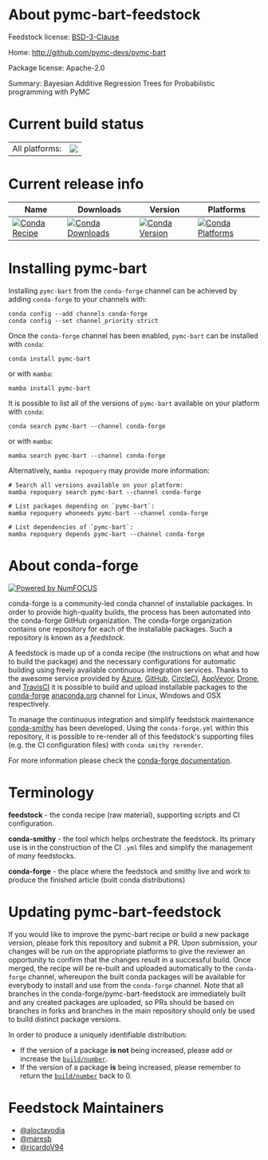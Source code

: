 About pymc-bart-feedstock
=========================

Feedstock license: [BSD-3-Clause](https://github.com/conda-forge/pymc-bart-feedstock/blob/main/LICENSE.txt)

Home: http://github.com/pymc-devs/pymc-bart

Package license: Apache-2.0

Summary: Bayesian Additive Regression Trees for Probabilistic programming with PyMC

Current build status
====================


<table><tr><td>All platforms:</td>
    <td>
      <a href="https://dev.azure.com/conda-forge/feedstock-builds/_build/latest?definitionId=17928&branchName=main">
        <img src="https://dev.azure.com/conda-forge/feedstock-builds/_apis/build/status/pymc-bart-feedstock?branchName=main">
      </a>
    </td>
  </tr>
</table>

Current release info
====================

| Name | Downloads | Version | Platforms |
| --- | --- | --- | --- |
| [![Conda Recipe](https://img.shields.io/badge/recipe-pymc--bart-green.svg)](https://anaconda.org/conda-forge/pymc-bart) | [![Conda Downloads](https://img.shields.io/conda/dn/conda-forge/pymc-bart.svg)](https://anaconda.org/conda-forge/pymc-bart) | [![Conda Version](https://img.shields.io/conda/vn/conda-forge/pymc-bart.svg)](https://anaconda.org/conda-forge/pymc-bart) | [![Conda Platforms](https://img.shields.io/conda/pn/conda-forge/pymc-bart.svg)](https://anaconda.org/conda-forge/pymc-bart) |

Installing pymc-bart
====================

Installing `pymc-bart` from the `conda-forge` channel can be achieved by adding `conda-forge` to your channels with:

```
conda config --add channels conda-forge
conda config --set channel_priority strict
```

Once the `conda-forge` channel has been enabled, `pymc-bart` can be installed with `conda`:

```
conda install pymc-bart
```

or with `mamba`:

```
mamba install pymc-bart
```

It is possible to list all of the versions of `pymc-bart` available on your platform with `conda`:

```
conda search pymc-bart --channel conda-forge
```

or with `mamba`:

```
mamba search pymc-bart --channel conda-forge
```

Alternatively, `mamba repoquery` may provide more information:

```
# Search all versions available on your platform:
mamba repoquery search pymc-bart --channel conda-forge

# List packages depending on `pymc-bart`:
mamba repoquery whoneeds pymc-bart --channel conda-forge

# List dependencies of `pymc-bart`:
mamba repoquery depends pymc-bart --channel conda-forge
```


About conda-forge
=================

[![Powered by
NumFOCUS](https://img.shields.io/badge/powered%20by-NumFOCUS-orange.svg?style=flat&colorA=E1523D&colorB=007D8A)](https://numfocus.org)

conda-forge is a community-led conda channel of installable packages.
In order to provide high-quality builds, the process has been automated into the
conda-forge GitHub organization. The conda-forge organization contains one repository
for each of the installable packages. Such a repository is known as a *feedstock*.

A feedstock is made up of a conda recipe (the instructions on what and how to build
the package) and the necessary configurations for automatic building using freely
available continuous integration services. Thanks to the awesome service provided by
[Azure](https://azure.microsoft.com/en-us/services/devops/), [GitHub](https://github.com/),
[CircleCI](https://circleci.com/), [AppVeyor](https://www.appveyor.com/),
[Drone](https://cloud.drone.io/welcome), and [TravisCI](https://travis-ci.com/)
it is possible to build and upload installable packages to the
[conda-forge](https://anaconda.org/conda-forge) [anaconda.org](https://anaconda.org/)
channel for Linux, Windows and OSX respectively.

To manage the continuous integration and simplify feedstock maintenance
[conda-smithy](https://github.com/conda-forge/conda-smithy) has been developed.
Using the ``conda-forge.yml`` within this repository, it is possible to re-render all of
this feedstock's supporting files (e.g. the CI configuration files) with ``conda smithy rerender``.

For more information please check the [conda-forge documentation](https://conda-forge.org/docs/).

Terminology
===========

**feedstock** - the conda recipe (raw material), supporting scripts and CI configuration.

**conda-smithy** - the tool which helps orchestrate the feedstock.
                   Its primary use is in the construction of the CI ``.yml`` files
                   and simplify the management of *many* feedstocks.

**conda-forge** - the place where the feedstock and smithy live and work to
                  produce the finished article (built conda distributions)


Updating pymc-bart-feedstock
============================

If you would like to improve the pymc-bart recipe or build a new
package version, please fork this repository and submit a PR. Upon submission,
your changes will be run on the appropriate platforms to give the reviewer an
opportunity to confirm that the changes result in a successful build. Once
merged, the recipe will be re-built and uploaded automatically to the
`conda-forge` channel, whereupon the built conda packages will be available for
everybody to install and use from the `conda-forge` channel.
Note that all branches in the conda-forge/pymc-bart-feedstock are
immediately built and any created packages are uploaded, so PRs should be based
on branches in forks and branches in the main repository should only be used to
build distinct package versions.

In order to produce a uniquely identifiable distribution:
 * If the version of a package **is not** being increased, please add or increase
   the [``build/number``](https://docs.conda.io/projects/conda-build/en/latest/resources/define-metadata.html#build-number-and-string).
 * If the version of a package **is** being increased, please remember to return
   the [``build/number``](https://docs.conda.io/projects/conda-build/en/latest/resources/define-metadata.html#build-number-and-string)
   back to 0.

Feedstock Maintainers
=====================

* [@aloctavodia](https://github.com/aloctavodia/)
* [@maresb](https://github.com/maresb/)
* [@ricardoV94](https://github.com/ricardoV94/)

